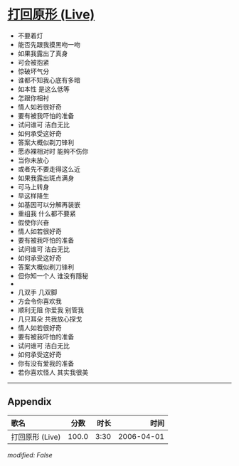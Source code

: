 # [打回原形 (Live)](https://music.163.com/song?id=65896)

* 不要着灯
* 能否先跟我摸黑吻一吻
* 如果我露出了真身
* 可会被抱紧
* 惊破坏气分
* 谁都不知我心底有多暗
* 如本性 是这么低等
* 怎跟你相衬
* 情人如若很好奇
* 要有被我吓怕的准备
* 试问谁可 洁白无比
* 如何承受这好奇
* 答案大概似剃刀锋利
* 愿赤裸相对时 能夠不伤你
* 当你未放心
* 或者先不要走得这么近
* 如果我露出斑点满身
* 可马上转身
* 早这样降生
* 如基因可以分解再装嵌
* 重组我 什么都不要紧
* 假使你兴奋
* 情人如若很好奇
* 要有被我吓怕的准备
* 试问谁可 洁白无比
* 如何承受这好奇
* 答案大概似剃刀锋利
* 但你知一个人 谁没有隱秘
* 
* 几双手 几双脚
* 方会令你喜欢我
* 顺利无阻 你爱我 别管我
* 几只耳朵 共我放心探戈
* 情人如若很好奇
* 要有被我吓怕的准备
* 试问谁可 洁白无比
* 如何承受这好奇
* 你有没有爱我的准备
* 若你喜欢怪人 其实我很美


---

## Appendix

|歌名|分数|时长|时间|
|:---|:---:|---:|---:|
|打回原形 (Live)|100.0|3:30|2006-04-01

*modified: False*